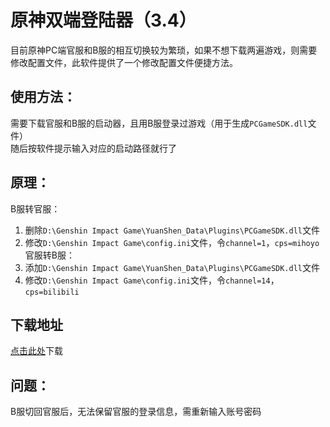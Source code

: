 # 原神双端登陆器（3.4）
目前原神PC端官服和B服的相互切换较为繁琐，如果不想下载两遍游戏，则需要修改配置文件，此软件提供了一个修改配置文件便捷方法。  
  
## 使用方法：
需要下载官服和B服的启动器，且用B服登录过游戏（用于生成`PCGameSDK.dll`文件）  
随后按软件提示输入对应的启动路径就行了  
  
  
## 原理：
B服转官服：
  1. 删除`D:\Genshin Impact Game\YuanShen_Data\Plugins\PCGameSDK.dll`文件
  2. 修改`D:\Genshin Impact Game\config.ini`文件，令`channel=1`，`cps=mihoyo`
官服转B服：
  1. 添加`D:\Genshin Impact Game\YuanShen_Data\Plugins\PCGameSDK.dll`文件
  2. 修改`D:\Genshin Impact Game\config.ini`文件，令`channel=14`，`cps=bilibili`
  
## 下载地址
[点击此处](https://github.com/jusaclown/yuanshen_launcher/releases/download/3.4/yuanshen.rar)下载


## 问题：
B服切回官服后，无法保留官服的登录信息，需重新输入账号密码
